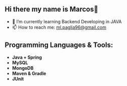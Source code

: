 ## **Hi there my name is Marcos👋**

<!--
**MarLea11/MarLea11** is a ✨ _special_ ✨ repository because its `README.md` (this file) appears on your GitHub profile.

Here are some ideas to get you started:

- 🔭 I’m currently working on ...
- 🌱 I’m currently learning 
- 👯 I’m looking to collaborate on ...
- 🤔 I’m looking for help with ...
- 💬 Ask me about ...
- 📫 How to reach me: ...
- 😄 Pronouns: ...
- ⚡ Fun fact: ...
-->

- 🌱 I’m currently learning Backend Developing in JAVA
- 📫 How to reach me: ml.paglia96@gmail.com

## **Programming Languages & Tools:**
- **Java + Spring**
- **MySQL**
- **MongoDB**
- **Maven & Gradle**
- **JUnit**
